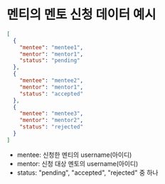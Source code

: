 # 멘티의 멘토 신청 데이터 예시

```json
[
  {
    "mentee": "mentee1",
    "mentor": "mentor1",
    "status": "pending"
  },
  {
    "mentee": "mentee2",
    "mentor": "mentor1",
    "status": "accepted"
  },
  {
    "mentee": "mentee3",
    "mentor": "mentor2",
    "status": "rejected"
  }
]
```

- mentee: 신청한 멘티의 username(아이디)
- mentor: 신청 대상 멘토의 username(아이디)
- status: "pending", "accepted", "rejected" 중 하나
